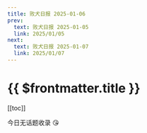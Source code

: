 ```yaml
---
title: 败犬日报 2025-01-06
prev:
  text: 败犬日报 2025-01-05
  link: 2025/01/05
next:
  text: 败犬日报 2025-01-07
  link: 2025/01/07
---
```


# {{ $frontmatter.title }}

[[toc]]

今日无话题收录 :kissing_heart:
